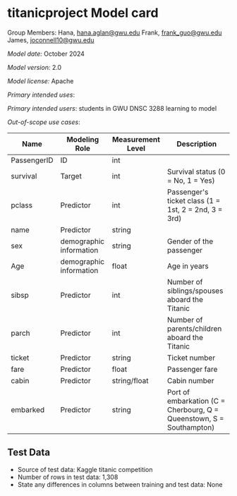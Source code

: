 # titanicproject Model card 
Group Members:
Hana, hana.aglan@gwu.edu
Frank, frank_guo@gwu.edu
James, joconnell10@gwu.edu

*Model date:* October 2024

*Model version:* 2.0

*Model license:* Apache

*Primary intended uses*:

*Primary intended users*: students in GWU DNSC 3288 learning to model

*Out-of-scope use cases*: 

| **Name**     | **Modeling Role** | **Measurement Level** | **Description**                                             |
|--------------|-------------------|-----------------------|-------------------------------------------------------------|
| PassengerID  | ID                 | int                   |                            |
| survival     | Target             | int                   | Survival status (0 = No, 1 = Yes)                           |
| pclass       | Predictor          | int                   | Passenger's ticket class (1 = 1st, 2 = 2nd, 3 = 3rd)        |
| name         | Predictor          | string                |        |
| sex          | demographic information          | string                | Gender of the passenger                       |
| Age          | demographic information          | float                  | Age in years                                  |
| sibsp        | Predictor          | int                 | Number of siblings/spouses aboard the Titanic               |
| parch        | Predictor          | int                   | Number of parents/children aboard the Titanic               |
| ticket       | Predictor          | string                   | Ticket number                                               |
| fare         | Predictor          | float                | Passenger fare                                              |
| cabin        | Predictor          | string/float               | Cabin number                                                |
| embarked     | Predictor          | string               | Port of embarkation (C = Cherbourg, Q = Queenstown, S = Southampton) |




## Test Data
- Source of test data: Kaggle titanic competition 
- Number of rows in test data: 1,308
- State any differences in columns between training and test data: None
